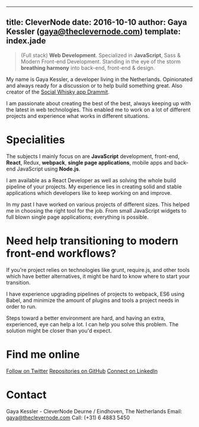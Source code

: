 ---
title: CleverNode
date: 2016-10-10
author: Gaya Kessler (gaya@theclevernode.com)
template: index.jade
----

>(Full stack) **Web Development**. Specialized in **JavaScript**, Sass & Modern Front-end
Development. Standing in the eye of the storm **breathing harmony** into back-end, front-end &
design.

My name is Gaya Kessler, a developer living in the Netherlands. Opinionated and always ready for a
discussion or to help build something great. Also creator of the
[Social Whisky app Drammit](https://dramm.it).

I am passionate about creating the best of the best, always keeping up with the latest in web
technologies. This enabled me to work on a lot of different projects and experience what works in
different situations.

Specialities
============

The subjects I mainly focus on are **JavaScript** development, front-end, **React**, Redux,
**webpack**, **single page applications**, mobile apps and back-end JavaScript using **Node.js**.

I am available as a React Developer as well as solving the whole build pipeline of your projects.
My experience lies in creating solid and stable applications which developers like to keep working
on and improve.

In my past I have worked on various projects of different sizes. This helped me in choosing the
right tool for the job. From small JavaScript widgets to full blown single page applications;
everything is possible.

Need help transitioning to modern front-end workflows?
======================================================

If you're project relies on technologies like grunt, require.js, and other tools which have better
alternatives, it might be hard to know where to start your transition.

I have experience upgrading pipelines of projects to webpack, ES6 using Babel, and minimize the
amount of plugins and tools a project needs in order to run.

Steps toward a better environment are hard, and having an extra, experienced, eye can help a lot. I
can help you solve this problem. The solution might be closer than you'd expect.

Find me online
==============

[Follow on Twitter](https://twitter.com/GayaNinja)
[Repositories on GitHub](https://github.com/Gaya)
[Connect on LinkedIn](http://linkedin.com/in/gayakessler)

Contact
=======

Gaya Kessler - CleverNode
Deurne / Eindhoven, The Netherlands
Email: [gaya@theclevernode.com](gaya@theclevernode.com)
Call: (+31) 6 4883 5450
